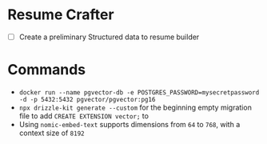 # Resume Crafter

-[ ] Create a preliminary Structured data to resume builder

# Commands
- `docker run --name pgvector-db -e POSTGRES_PASSWORD=mysecretpassword -d -p 5432:5432 pgvector/pgvector:pg16`
- `npx drizzle-kit generate --custom` for the beginning empty migration file to add `CREATE EXTENSION vector;` to
- Using `nomic-embed-text` supports dimensions from `64` to `768`, with a context size of `8192`
